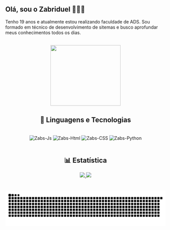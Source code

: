 ## Olá, sou o Zabriduel 👨🏻‍💻
Tenho 19 anos e atualmente estou realizando faculdade de ADS. Sou formado em técnico de desenvolvimento de sitemas e busco aprofundar meus conhecimentos todos os dias.

<div align="center">
<br>
<img src= "https://github.com/user-attachments/assets/2a0f1829-2cd4-4e60-95ba-bde2cefef25e" width="220" height="190" >

</div>

<h2><div align="center">🤖 Linguagens e Tecnologias </div></h2>

<div align="center" style="display: inline_block"><br>
     <img align="center" alt="Zabs-Js" height="30" width="40" src="https://cdn.jsdelivr.net/gh/devicons/devicon@latest/icons/java/java-original.svg" /)
     <img align="center" alt="Zabs-Js" height="30" width="40" src="https://cdn.jsdelivr.net/gh/devicons/devicon@latest/icons/javascript/javascript-original.svg" />
     <img align="center" alt="Zabs-Html" height="30" width="40" src="https://cdn.jsdelivr.net/gh/devicons/devicon@latest/icons/html5/html5-original.svg" />
     <img align="center" alt="Zabs-CSS" height="30" width="40" src="https://cdn.jsdelivr.net/gh/devicons/devicon@latest/icons/css3/css3-original.svg" //>
     <img align="center" alt="Zabs-Python" height="30" width="40" src="https://cdn.jsdelivr.net/gh/devicons/devicon@latest/icons/python/python-original.svg"/>
</div>
<br>

## <div align="center"> 📊 Estatística </div>
<div align="center">
 <a href="https://github.com/Zabriduel">
  <img src="https://github-readme-stats.vercel.app/api?username=zabriduel&hide_title=false&hide_rank=false&show_icons=true&include_all_commits=true&count_private=true&disable_animations=false&theme=tokyonight&locale=pt-br&hide_border=false&order=1" height="150"/>  <img src="https://github-readme-stats.vercel.app/api/top-langs?username=zabriduel&locale=pt-br&hide_title=false&layout=compact&card_width=320&langs_count=5&theme=tokyonight&hide_border=false&order=2" height="150">
</div>

  #

<picture align="center">
  <source media="(prefers-color-scheme: dark)" srcset="https://raw.githubusercontent.com/zabriduel/zabriduel/output/github-contribution-grid-snake-dark.svg">
  <source media="(prefers-color-scheme: light)" srcset="https://raw.githubusercontent.com/zabriduel/zabriduel/output/github-contribution-grid-snake-dark.svg">
  <img align="center" alt="github contribution grid snake animation" src="https://raw.githubusercontent.com/zabriduel/zabriduel/output/github-contribution-grid-snake.svg">
</picture>




